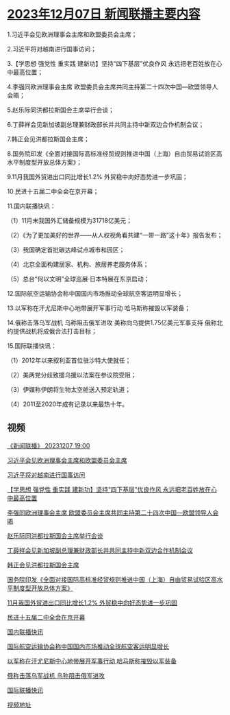 # [2023年12月07日 新闻联播主要内容](https://tv.cctv.com/lm/xwlb/day/20231207.shtml)

1.习近平会见欧洲理事会主席和欧盟委员会主席；

2.习近平将对越南进行国事访问；

3.【学思想 强党性 重实践 建新功】坚持“四下基层”优良作风 永远把老百姓放在心中最高位置；

4.李强同欧洲理事会主席 欧盟委员会主席共同主持第二十四次中国—欧盟领导人会晤；

5.赵乐际同洪都拉斯国会主席举行会谈；

6.丁薛祥会见新加坡副总理兼财政部长并共同主持中新双边合作机制会议；

7.韩正会见洪都拉斯国会主席；

8.国务院印发《全面对接国际高标准经贸规则推进中国（上海）自由贸易试验区高水平制度型开放总体方案》；

9.11月我国外贸进出口同比增长1.2% 外贸稳中向好态势进一步巩固；

10.民进十五届二中全会在京开幕；

11.国内联播快讯：

（1）11月末我国外汇储备规模为31718亿美元；

（2）《为了更加美好的世界——从人权视角看共建“一带一路”这十年》报告发布；

（3）我国确定首批碳达峰试点城市和园区；

（4）北京全面构建居家、机构、旅居养老服务体系；

（5）总台“何以文明”全球巡展·日本特展在东京启动；

12.国际航空运输协会称中国国内市场推动全球航空客运明显增长；

13.以军称在汗尤尼斯中心地带展开军事行动 哈马斯称摧毁以军装备；

14.俄称击落乌军战机 乌称阻击俄军进攻 美称向乌提供1.75亿美元军事支持 俄称北约提供战机将成俄合法打击目标；

15.国际联播快讯：

（1）2012年以来叙利亚首位驻沙特大使就任；

（2）美两党分歧致援乌援以法案在参议院受阻；

（3）伊媒称伊朗将生物太空舱送入预定轨道；

（4）2011至2020年成有记录以来最热十年。

## 视频

[《新闻联播》 20231207 19:00](https://tv.cctv.com/2023/12/07/VIDEnfnMKT9FhFx1cVCMIFlV231207.shtml)

[习近平会见欧洲理事会主席和欧盟委员会主席](https://tv.cctv.com/2023/12/07/VIDEPezJFARaq9DrShOKHGkc231207.shtml)

[习近平将对越南进行国事访问](https://tv.cctv.com/2023/12/07/VIDEUKSuAQ1d0R7QEMu4rrVZ231207.shtml)

[【学思想 强党性 重实践 建新功】坚持“四下基层”优良作风 永远把老百姓放在心中最高位置](https://tv.cctv.com/2023/12/07/VIDEH5N6O76goSfQTK7qdqSa231207.shtml)

[李强同欧洲理事会主席 欧盟委员会主席共同主持第二十四次中国—欧盟领导人会晤](https://tv.cctv.com/2023/12/07/VIDEcwivpKvgzfwaMG23hDtt231207.shtml)

[赵乐际同洪都拉斯国会主席举行会谈](https://tv.cctv.com/2023/12/07/VIDE43mLJkXg7Gq0wjE0JPXF231207.shtml)

[丁薛祥会见新加坡副总理兼财政部长并共同主持中新双边合作机制会议](https://tv.cctv.com/2023/12/07/VIDEoqb7Mk6ugJL3WNKtNeSP231207.shtml)

[韩正会见洪都拉斯国会主席](https://tv.cctv.com/2023/12/07/VIDEwM9IzglPvfOFHOqrKAIs231207.shtml)

[国务院印发《全面对接国际高标准经贸规则推进中国（上海）自由贸易试验区高水平制度型开放总体方案》](https://tv.cctv.com/2023/12/07/VIDEe68Z9tLg1twXwTnM5lVD231207.shtml)

[11月我国外贸进出口同比增长1.2% 外贸稳中向好态势进一步巩固](https://tv.cctv.com/2023/12/07/VIDE5CZ0KknS2ELeojM1Imu1231207.shtml)

[民进十五届二中全会在京开幕](https://tv.cctv.com/2023/12/07/VIDEUtF2QrimzqsfLdvBuzXY231207.shtml)

[国内联播快讯](https://tv.cctv.com/2023/12/07/VIDEboQpwjPitOm5lVdvUDtH231207.shtml)

[国际航空运输协会称中国国内市场推动全球航空客运明显增长](https://tv.cctv.com/2023/12/07/VIDEGPOpUdP2Hdh2aDp0BhjE231207.shtml)

[以军称在汗尤尼斯中心地带展开军事行动 哈马斯称摧毁以军装备](https://tv.cctv.com/2023/12/07/VIDE94nFGc7tB5pWFUAE9MqH231207.shtml)

[俄称击落乌军战机 乌称阻击俄军进攻](https://tv.cctv.com/2023/12/07/VIDEGaLDMQHV87O6RuMI0rTQ231207.shtml)

[国际联播快讯](https://tv.cctv.com/2023/12/07/VIDEcCgi3i1YKu6TmldHT1cn231207.shtml)

[视频地址](https://tv.cctv.com/lm/xwlb/day/20231207.shtml) 

